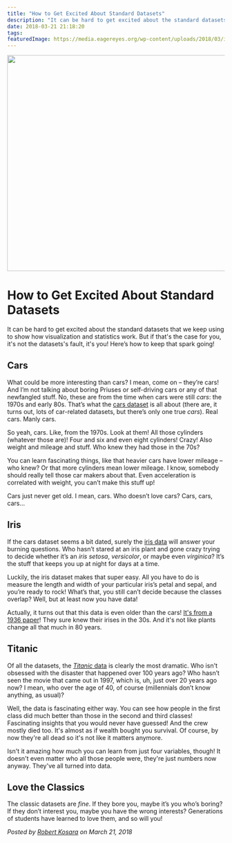 ```yaml
---
title: "How to Get Excited About Standard Datasets"
description: "It can be hard to get excited about the standard datasets that we keep using to show how visualization and statistics work. But if that's the case for you, it's not the datasets's fault, it's you! Here’s how to keep that spark going!"
date: 2018-03-21 21:18:20
tags: 
featuredImage: https://media.eagereyes.org/wp-content/uploads/2018/03/iris.jpg
---
```


<p align="center"><img src="https://media.eagereyes.org/wp-content/uploads/2018/03/iris.jpg" width="700" height="500" /></p>

# How to Get Excited About Standard Datasets

It can be hard to get excited about the standard datasets that we keep using to show how visualization and statistics work. But if that's the case for you, it's not the datasets's fault, it's you! Here’s how to keep that spark going!

## Cars

What could be more interesting than cars? I mean, come on – they’re cars! And I’m not talking about boring Priuses or self-driving cars or any of that newfangled stuff. No, these are from the time when cars were still <em>cars</em>: the 1970s and early 80s. That’s what the <a href="http://www.rpubs.com/dksmith01/cars">cars dataset</a> is all about (there are, it turns out, lots of car-related datasets, but there’s only one true <em>cars</em>). Real cars. Manly cars.

So yeah, cars. Like, from the 1970s. Look at them! All those cylinders (whatever those are)! Four and six and even eight cylinders! Crazy! Also weight and mileage and stuff. Who knew they had those in the 70s?

You can learn fascinating things, like that heavier cars have lower mileage – who knew? Or that more cylinders mean lower mileage. I know, somebody should really tell those car makers about that. Even acceleration is correlated with weight, you can’t make this stuff up!

Cars just never get old. I mean, cars. Who doesn’t love cars? Cars, cars, cars…

## Iris

If the cars dataset seems a bit dated, surely the <a href="https://archive.ics.uci.edu/ml/datasets/iris">iris data</a> will answer your burning questions. Who hasn’t stared at an iris plant and gone crazy trying to decide whether it’s an <em>iris setosa</em>, <em>versicolor</em>, or maybe even <em>virginica</em>? It’s the stuff that keeps you up at night for days at a time.

Luckily, the iris dataset makes that super easy. All you have to do is measure the length and width of your particular iris’s petal and sepal, and you’re ready to rock! What’s that, you still can’t decide because the classes overlap? Well, but at least now you have data!

Actually, it turns out that this data is even older than the cars! <a href="https://en.wikipedia.org/wiki/Iris_flower_data_set">It's from a 1936 paper</a>! They sure knew their irises in the 30s. And it's not like plants change all that much in 80 years.

## Titanic

Of all the datasets, the <a href="http://stat.ethz.ch/R-manual/R-devel/library/datasets/html/Titanic.html"><em>Titanic</em> data</a> is clearly the most dramatic. Who isn't obsessed with the disaster that happened over 100 years ago? Who hasn’t seen the movie that came out in 1997, which is, uh, just over 20 years ago now? I mean, who over the age of 40, of course (millennials don’t know anything, as usual)?

Well, the data is fascinating either way. You can see how people in the first class did much better than those in the second and third classes! Fascinating insights that you would never have guessed! And the crew mostly died too. It's almost as if wealth bought you survival. Of course, by now they're all dead so it's not like it matters anymore.

Isn't it amazing how much you can learn from just four variables, though! It doesn't even matter who all those people were, they're just numbers now anyway. They've all turned into data.

## Love the Classics

The classic datasets are <em>fine</em>. If they bore you, maybe it’s you who’s boring? If they don’t interest you, maybe you have the wrong interests? Generations of students have learned to love them, and so will you!


_Posted by <a href="/about">Robert Kosara</a> on March 21, 2018_


